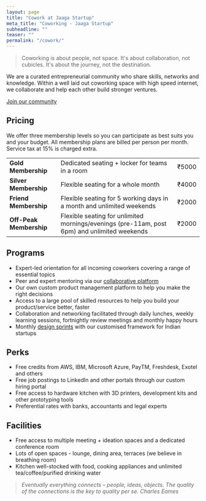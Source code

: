 ```yaml
---
layout: page
title: "Cowork at Jaaga Startup"
meta_title: "Coworking - Jaaga Startup"
subheadline: ""
teaser: ""
permalink: "/cowork/"
---
```


> Coworking is about people, not space. It's about collaboration, not cubicles. It's about the journey, not the destination.

We are a curated entrepreneurial community who share skills, networks and knowledge. Within a well laid out coworking space with high speed internet, we collaborate and help each other build stronger ventures.

<div class="small-12 text-center columns">
<a class="button large radius alert" href="https://podio.com/webforms/15849774/1063933">Join our community</a>
</div>

## Pricing

We offer three membership levels so you can participate as best suits you and your budget. All membership plans are billed per person per month. Service tax at 15% is charged extra.

<table>
    <tr>
        <td><b>Gold Membership</b></td>
        <td>Dedicated seating + locker for teams in a room</td>
        <td>₹5000</td>
    </tr>   
    <tr>
        <td><b>Silver Membership</b></td>
        <td>Flexible seating for a whole month</td>
        <td>₹4000</td>
    </tr>
    <tr>
        <td><b>Friend Membership</b></td>
        <td>Flexible seating for 5 working days in a month and unlimited weekends</td>
        <td>₹2000</td>
    </tr>
    <tr>
        <td><b>Off-Peak Membership</b></td>
        <td>Flexible seating for unlimited mornings/evenings (pre-11am, post 6pm) and unlimited weekends</td>
        <td>₹2000</td>
    </tr>

</table>


## Programs

- Expert-led orientation for all incoming coworkers covering a range of essential topics
- Peer and expert mentoring via our [collaborative platform](http://community.jaagastartup.in)
- Our own custom product management platform to help you make the right decisions
- Access to a large pool of skilled resources to help you build your product/service better, faster
- Collaboration and networking facilitated through daily lunches, weekly learning sessions, fortnightly review meetings and monthly happy hours
- Monthly [design sprints](http://www.gv.com/sprint/) with our customised framework for Indian startups

## Perks

- Free credits from AWS, IBM, Microsoft Azure, PayTM, Freshdesk, Exotel and others
- Free job postings to LinkedIn and other portals through our custom hiring portal
- Free access to hardware kitchen with 3D printers, development kits and other prototyping tools
- Preferential rates with banks, accountants and legal experts

## Facilities

- Free access to multiple meeting + ideation spaces and a dedicated conference room
- Lots of open spaces - lounge, dining area, terraces (we believe in breathing room)
- Kitchen well-stocked with food, cooking appliances and unlimited tea/coffee/purified drinking water


>_Eventually everything connects – people, ideas, objects. The quality of the connections is the key to quality per se._
<cite>Charles Eames</cite>
